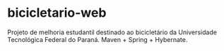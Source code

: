 # bicicletario-web
Projeto de melhoria estudantil destinado ao bicicletário da Universidade Tecnológica Federal do Paraná.
Maven + Spring + Hybernate.
